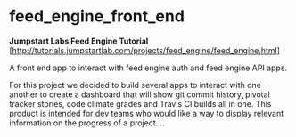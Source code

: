 feed_engine_front_end
=====================
**Jumpstart Labs Feed Engine Tutorial** 
[http://tutorials.jumpstartlab.com/projects/feed_engine/feed_engine.html]


A front end app to interact with feed engine auth and feed engine API apps. 

For this project we decided to build several apps to interact with one another to create a dashboard that will show git commit history, pivotal tracker stories, code climate grades and Travis CI builds all in one.  This product is intended for dev teams who would like a way to display relevant information on the progress of a project. 
..
